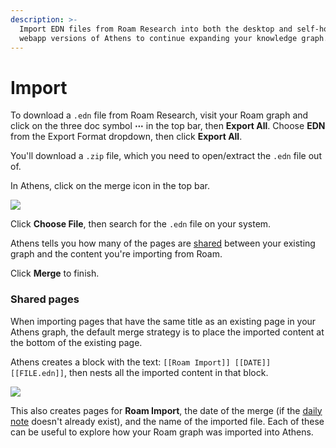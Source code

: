 ```yaml
---
description: >-
  Import EDN files from Roam Research into both the desktop and self-hosted
  webapp versions of Athens to continue expanding your knowledge graph.
---
```


# Import

To download a `.edn` file from Roam Research, visit your Roam graph and click on the three doc symbol **⋯** in the top bar, then **Export All**. Choose **EDN** from the Export Format dropdown, then click **Export All**.

You'll download a `.zip` file, which you need to open/extract the `.edn` file out of.

In Athens, click on the merge icon in the top bar.

![](../../../.gitbook/assets/import.png)

Click **Choose File**, then search for the `.edn` file on your system.

Athens tells you how many of the pages are [shared](import.md#shared-pages) between your existing graph and the content you're importing from Roam.

Click **Merge** to finish.

### Shared pages

When importing pages that have the same title as an existing page in your Athens graph, the default merge strategy is to place the imported content at the bottom of the existing page.

Athens creates a block with the text: `[[Roam Import]] [[DATE]] [[FILE.edn]]`, then nests all the imported content in that block.

![](../../../.gitbook/assets/import_shared.png)

This also creates pages for **Roam Import**, the date of the merge \(if the [daily note](daily-notes.md) doesn't already exist\), and the name of the imported file. Each of these can be useful to explore how your Roam graph was imported into Athens.

